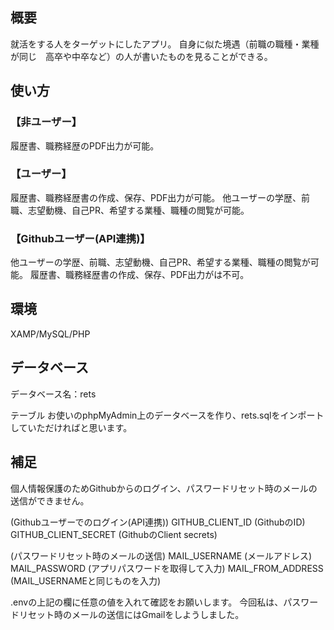 ## 概要
就活をする人をターゲットにしたアプリ。
自⾝に似た境遇（前職の職種・業種が同じ　高卒や中卒など）の人が書いたものを見ることができる。

## 使い方
### 【非ユーザー】
履歴書、職務経歴のPDF出力が可能。

### 【ユーザー】
履歴書、職務経歴書の作成、保存、PDF出力が可能。
他ユーザーの学歴、前職、志望動機、自己PR、希望する業種、職種の閲覧が可能。

### 【Githubユーザー(API連携)】
他ユーザーの学歴、前職、志望動機、自己PR、希望する業種、職種の閲覧が可能。
履歴書、職務経歴書の作成、保存、PDF出力がは不可。

## 環境
XAMP/MySQL/PHP

## データベース
データベース名：rets

テーブル
お使いのphpMyAdmin上のデータベースを作り、rets.sqlをインポートしていただければと思います。

## 補足
個人情報保護のためGithubからのログイン、パスワードリセット時のメールの送信ができません。

(Githubユーザーでのログイン(API連携))
GITHUB_CLIENT_ID (GithubのID)
GITHUB_CLIENT_SECRET (GithubのClient secrets)

(パスワードリセット時のメールの送信)
MAIL_USERNAME (メールアドレス)
MAIL_PASSWORD (アプリパスワードを取得して入力)
MAIL_FROM_ADDRESS (MAIL_USERNAMEと同じものを入力)

.envの上記の欄に任意の値を入れて確認をお願いします。
今回私は、パスワードリセット時のメールの送信にはGmailをしようしました。
